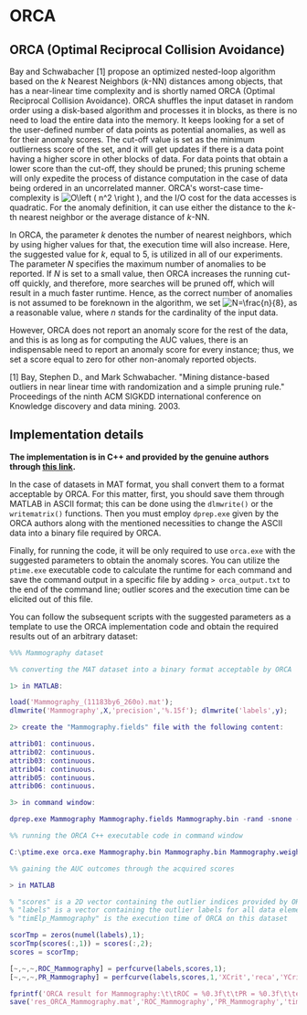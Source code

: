 # ORCA

## ORCA (Optimal Reciprocal Collision Avoidance)

Bay and Schwabacher [1] propose an optimized nested-loop algorithm based on the _k_ Nearest Neighbors (_k_-NN) distances among objects, that has a near-linear time complexity and is shortly named ORCA (Optimal Reciprocal Collision Avoidance). ORCA shuffles the input dataset in random order using a disk-based algorithm and processes it in blocks, as there is no need to load the entire data into the memory. It keeps looking for a set of the user-defined number of data points as potential anomalies, as well as for their anomaly scores. The cut-off value is set as the minimum outlierness score of the set, and it will get updates if there is a data point having a higher score in other blocks of data. For data points that obtain a lower score than the cut-off, they should be pruned; this pruning scheme will only expedite the process of distance computation in the case of data being ordered in an uncorrelated manner. ORCA's worst-case time-complexity is <img src="https://latex.codecogs.com/svg.image?O\left&space;(&space;n^2&space;\right&space;)" title="O\left ( n^2 \right )" />, and the I/O cost for the data accesses is quadratic. For the anomaly definition, it can use either the distance to the _k_-th nearest neighbor or the average distance of _k_-NN.

In ORCA, the parameter _k_ denotes the number of nearest neighbors, which by using higher values for that, the execution time will also increase. Here, the suggested value for _k_, equal to 5, is utilized in all of our experiments. The parameter _N_ specifies the maximum number of anomalies to be reported. If _N_ is set to a small value, then ORCA increases the running cut-off quickly, and therefore, more searches will be pruned off, which will result in a much faster runtime. Hence, as the correct number of anomalies is not assumed to be foreknown in the algorithm, we set <img src="https://latex.codecogs.com/svg.image?N=\frac{n}{8}" title="N=\frac{n}{8}" />, as a reasonable value, where _n_ stands for the cardinality of the input data.

However, ORCA does not report an anomaly score for the rest of the data, and this is as long as for computing the AUC values, there is an indispensable need to report an anomaly score for every instance; thus, we set a score equal to zero for other non-anomaly reported objects.

[1] Bay, Stephen D., and Mark Schwabacher. "Mining distance-based outliers in near linear time with randomization and a simple pruning rule." Proceedings of the ninth ACM SIGKDD international conference on Knowledge discovery and data mining. 2003.

## Implementation details

**The implementation is in C++ and provided by the genuine authors through [this link](http://www.stephenbay.net/orca/).**

In the case of datasets in MAT format, you shall convert them to a format acceptable by ORCA. For this matter, first, you should save them through MATLAB in ASCII format; this can be done using the `dlmwrite()` or the `writematrix()` functions. Then you must employ `dprep.exe` given by the ORCA authors along with the mentioned necessities to change the ASCII data into a binary file required by ORCA.

Finally, for running the code, it will be only required to use `orca.exe` with the suggested parameters to obtain the anomaly scores. You can utilize the `ptime.exe` executable code to calculate the runtime for each command and save the command output in a specific file by adding `> orca_output.txt` to the end of the command line; outlier scores and the execution time can be elicited out of this file.

You can follow the subsequent scripts with the suggested parameters as a template to use the ORCA implementation code and obtain the required results out of an arbitrary dataset:

```matlab
%%% Mammography dataset
```

```matlab
%% converting the MAT dataset into a binary format acceptable by ORCA

1> in MATLAB:

load('Mammography_(11183by6_260o).mat');
dlmwrite('Mammography',X,'precision','%.15f'); dlmwrite('labels',y);

2> create the "Mammography.fields" file with the following content:

attrib01: continuous.
attrib02: continuous.
attrib03: continuous.
attrib04: continuous.
attrib05: continuous.
attrib06: continuous.

3> in command window:

dprep.exe Mammography Mammography.fields Mammography.bin -rand -snone -cleanf
```

```matlab
%% running the ORCA C++ executable code in command window

C:\ptime.exe orca.exe Mammography.bin Mammography.bin Mammography.weights -n 1397 > Mammography_ORCA.comOut
```

```matlab
%% gaining the AUC outcomes through the acquired scores

> in MATLAB

% "scores" is a 2D vector containing the outlier indices provided by ORCA along with the subsequent outlier scores
% "labels" is a vector containing the outlier labels for all data elements; 0 for inliers, and 1 for outliers
% "timElp_Mammography" is the execution time of ORCA on this dataset

scorTmp = zeros(numel(labels),1);
scorTmp(scores(:,1)) = scores(:,2);
scores = scorTmp;

[~,~,~,ROC_Mammography] = perfcurve(labels,scores,1);
[~,~,~,PR_Mammography] = perfcurve(labels,scores,1,'XCrit','reca','YCrit','prec');

fprintf('ORCA result for Mammography:\t\tROC = %0.3f\t\tPR = %0.3f\t\telpsTime = %0.3f sec\n\n',ROC_Mammography,PR_Mammography,timElp_Mammography);
save('res_ORCA_Mammography.mat','ROC_Mammography','PR_Mammography','timElp_Mammography');
```


